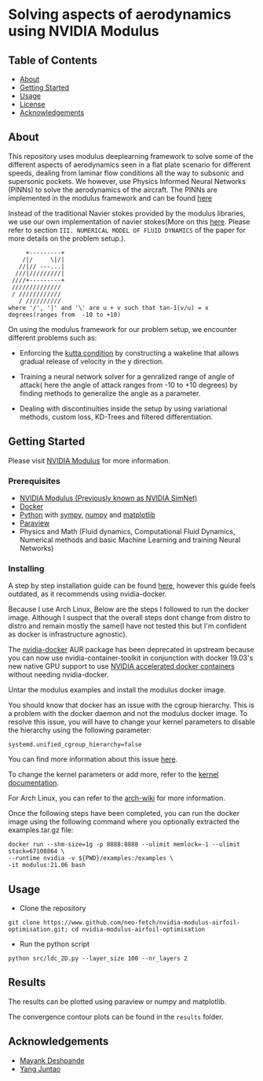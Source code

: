 # Solving aspects of aerodynamics using NVIDIA Modulus

## Table of Contents

- [About](#about)
- [Getting Started](#getting_started)
- [Usage](#usage)
- [License](https://github.com/neo-fetch/nvidia-modulus-airfoil-optimisation/blob/master/LICENSE)
- [Acknowledgements](#acknowledgements)

## About <a name = "about"></a>

This repository uses modulus deeplearning framework to solve some of the different aspects of aerodynamics seen in a flat plate scenario for different speeds, dealing from laminar flow conditions all the way to subsonic and supersonic pockets. We however, use Physics Informed Neural Networks (PINNs) to solve the aerodynamics of the aircraft. The PINNs are implemented in the modulus framework and can be found [here](https://docs.nvidia.com/deeplearning/modulus/)

Instead of the traditional Navier stokes provided by the modulus libraries, we use our own implementation of navier stokes(More on this [here](https://ieeexplore.ieee.org/document/9003058). Please refer to section `III. NUMERICAL MODEL OF FLUID DYNAMICS` of the paper for more details on the problem setup.).
```
     +---------+
    /|/     \|/|
   //|// ---...|
  ///|/////////|
 ////+---------+
 //////////////
 / ////////////
   / //////////
where '/', '|' and '\' are u + v such that tan-1(v/u) = x degrees(ranges from  -10 to +10)
```

On using the modulus framework for our problem setup, we encounter different problems such as:

- Enforcing the [kutta condition](https://en.wikipedia.org/wiki/Kutta_condition) by constructing a wakeline that allows gradual release of velocity in the y direction.

- Training a neural network solver for a genralized range of angle of attack( here the angle of attack ranges from -10 to +10 degrees) by finding methods to generalize the angle as a parameter.

- Dealing with discontinuities inside the setup by using variational methods, custom loss, KD-Trees and filtered differentiation.

## Getting Started <a name = "getting_started"></a>

Please visit [NVIDIA Modulus](https://developer.nvidia.com/modulus) for more information.

### Prerequisites

- [NVIDIA Modulus (Previously known as NVIDIA SimNet)](https://developer.nvidia.com/modulus)
- [Docker](https://www.docker.com/)
- [Python](https://www.python.org/) with [sympy](https://www.sympy.org/), [numpy](https://www.numpy.org/) and [matplotlib](https://matplotlib.org/)
- [Paraview](https://www.paraview.org/)
- Physics and Math (Fluid dynamics, Computational Fluid Dynamics, Numerical methods and basic Machine Learning and training Neural Networks)

### Installing

A step by step installation guide can be found [here](#getting_started), however this guide feels outdated, as it recommends using nvidia-docker. 

Because I use Arch Linux, Below are the steps I followed to run the docker image. Although I suspect that the overall steps dont change from distro to distro and remain mostly the same(I have not tested this but I'm confident as docker is infrastructure agnostic).

The [nvidia-docker](https://aur.archlinux.org/packages/nvidia-docker) AUR package has been deprecated in upstream because you can now use nvidia-container-toolkit in conjunction with docker 19.03's new native GPU support to use [NVIDIA accelerated docker containers](https://wiki.archlinux.org/title/Docker#Run_GPU_accelerated_Docker_containers_with_NVIDIA_GPUs) without needing nvidia-docker.

Untar the modulus examples and install the modulus docker image.

You should know that docker has an issue with the cgroup hierarchy. This is a problem with the docker daemon and not the modulus docker image. To resolve this issue, you will have to change your kernel parameters to disable the hierarchy using the following parameter:
```
systemd.unified_cgroup_hierarchy=false
```
You can find more information about this issue [here](https://bbs.archlinux.org/viewtopic.php?id=266915).

To change the kernel parameters or add more, refer to the [kernel documentation](https://www.kernel.org/doc/Documentation/sysctl/kernel.txt). 

For Arch Linux, you can refer to the [arch-wiki](https://wiki.archlinux.org/title/Kernel_parameters) for more information.

Once the following steps have been completed, you can run the docker image using the following command where you optionally extracted the examples.tar.gz file:

```
docker run --shm-size=1g -p 8888:8888 --ulimit memlock=-1 --ulimit stack=67108864 \
--runtime nvidia -v ${PWD}/examples:/examples \
-it modulus:21.06 bash
```

## Usage <a name = "usage"></a>

- Clone the repository
```
git clone https://www.github.com/neo-fetch/nvidia-modulus-airfoil-optimisation.git; cd nvidia-modulus-airfoil-optimisation
```
- Run the python script

```
python src/ldc_2D.py --layer_size 100 --nr_layers 2
```

## Results

The results can be plotted using paraview or numpy and matplotlib.

The convergence contour plots can be found in the `results` folder.

## Acknowledgements <a name = "acknowledgements"></a>

- [Mayank Deshpande](https://www.github.com/neo-fetch)
- [Yang Juntao](https://sg.linkedin.com/in/yang-juntao-b0734359)
